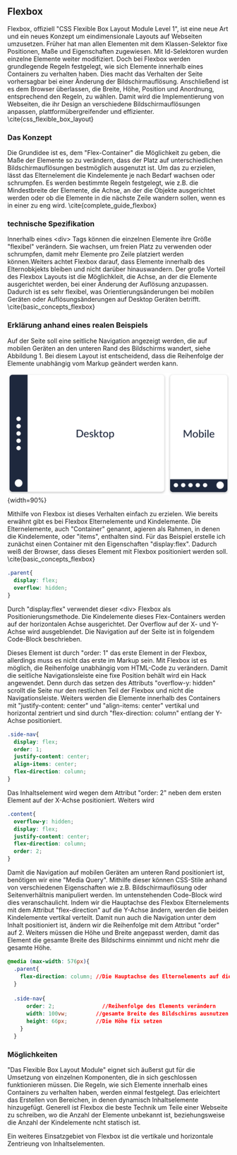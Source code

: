 ## Flexbox
Flexbox, offiziell "CSS Flexible Box Layout Module Level 1", ist eine neue Art und ein neues Konzept um eindimensionale Layouts auf Webseiten umzusetzen. Früher hat man allen Elementen mit dem Klassen-Selektor fixe Positionen, Maße und Eigenschaften zugewiesen. Mit Id-Selektoren wurden einzelne Elemente weiter modifiziert.
Doch bei Flexbox werden grundlegende Regeln festgelegt, wie sich Elemente innerhalb eines Containers zu verhalten haben. Dies macht das Verhalten der Seite vorhersagbar bei einer Änderung der Bildschirmauflösung. Anschließend ist es dem Browser überlassen, die Breite, Höhe, Position und Anordnung, entsprechend den Regeln, zu wählen. Damit wird die Implementierung von Webseiten, die ihr Design an verschiedene Bildschirmauflösungen anpassen, plattformübergreifender und effizienter. \cite{css_flexible_box_layout}

### Das Konzept
Die Grundidee ist es, dem "Flex-Container" die Möglichkeit zu geben, die Maße der Elemente so zu verändern, dass der Platz auf unterschiedlichen Bildschirmauflösungen bestmöglich ausgenutzt ist. Um das zu erzielen, lässt das Elternelement die Kindelemente je nach Bedarf wachsen oder schrumpfen. Es werden bestimmte Regeln festgelegt, wie z.B. die Mindestbreite der Elemente, die Achse, an der die Objekte ausgerichtet werden oder ob die Elemente in die nächste Zeile wandern sollen, wenn es in einer zu eng wird. \cite{complete_guide_flexbox}

### technische Spezifikation
Innerhalb eines \<div> Tags können die einzelnen Elemente ihre Größe "flexibel" verändern. Sie wachsen, um freien Platz zu verwenden oder schrumpfen, damit mehr Elemente pro Zeile platziert werden können.Weiters achtet Flexbox darauf, dass Elemente innerhalb des Elternobkjekts bleiben und nicht darüber hinauswandern. Der große Vorteil des Flexbox Layouts ist die Möglichkleit, die Achse, an der die Elemente ausgerichtet werden, bei einer Änderung der Auflösung anzupassen. Dadurch ist es sehr flexibel, was Orientierungsänderungen bei mobilen Geräten oder Auflösungsänderungen auf Desktop Geräten betrifft. \cite{basic_concepts_flexbox}

### Erklärung anhand eines realen Beispiels
Auf der Seite soll eine seitliche Navigation angezeigt werden, die auf mobilen Geräten an den unteren Rand des Bildschirms wandert, siehe Abbildung 1. Bei diesem Layout ist entscheidend, dass die Reihenfolge der Elemente unabhängig vom Markup geändert werden kann.

![Flexbox Beispiel Funktionalität](bilder/Dominik/Flexbox_Illustration_1.png){width=90%}

Mithilfe von Flexbox ist dieses Verhalten einfach zu erzielen.
Wie bereits erwähnt gibt es bei Flexbox Elternelemente und Kindelemente. Die Elternelemente, auch "Container" genannt, agieren als Rahmen, in denen die Kindelemente, oder "items", enthalten sind. 
Für das Beispiel erstelle ich zunächst einen Container mit den Eigenschaften "display:flex". Dadurch weiß der Browser, dass dieses Element mit Flexbox positioniert werden soll. \cite{basic_concepts_flexbox}

```css
.parent{
  display: flex;
  overflow: hidden;
}
```
Durch "display:flex" verwendet dieser \<div> Flexbox als Positionierungsmethode. Die Kindelemente dieses Flex-Containers werden auf der horizontalen Achse ausgerichtet. Der Overflow auf der X- und Y-Achse wird ausgeblendet. Die Navigation auf der Seite ist in folgendem Code-Block beschrieben.

Dieses Element ist durch "order: 1" das erste Element in der Flexbox, allerdings muss es nicht das erste im Markup sein. Mit Flexbox ist es möglich, die Reihenfolge unabhängig vom HTML-Code zu verändern. Damit die seitliche Navigationsleiste eine fixe Position behält wird ein Hack angewendet. Denn durch das setzen des Attributs "overflow-y: hidden" scrollt die Seite nur den restlichen Teil der Flexbox und nicht die Navigationsleiste. Weiters werden die Elemente innerhalb des Containers mit "justify-content: center" und "align-items: center" vertikal und horizontal zentriert und sind durch "flex-direction: column" entlang der Y-Achse positioniert.

```css
.side-nav{
  display: flex;
  order: 1;
  justify-content: center;
  align-items: center;
  flex-direction: column;
}
```
Das Inhaltselement wird wegen dem Attribut "order: 2" neben dem ersten Element auf der X-Achse positioniert. 
Weiters wird

```css
.content{
  overflow-y: hidden;
  display: flex;
  justify-content: center;
  flex-direction: column;
  order: 2;
}
```
Damit die Navigation auf mobilen Geräten am unteren Rand positioniert ist, benötigen wir eine "Media Query". Mithilfe dieser können CSS-Stile anhand von verschiedenen Eigenschaften wie z.B. Bildschirmauflösung oder Seitenverhältnis manipuliert werden. Im untenstehenden Code-Block wird dies veranschaulicht. Indem wir die Hauptachse des Flexbox Elternelements mit dem Attribut "flex-direction" auf die Y-Achse ändern, werden die beiden Kindelemente vertikal verteilt. Damit nun auch die Navigation unter dem Inhalt positioniert ist, ändern wir die Reihenfolge mit dem Attribut "order" auf 2. Weiters müssen die Höhe und Breite angepasst werden, damit das Element die gesamte Breite des Bildschirms einnimmt und nicht mehr die gesamte Höhe.

```css
@media (max-width: 576px){
  .parent{
    flex-direction: column;	//Die Hauptachse des Elternelements auf die Y-Achse ändern
  }

  .side-nav{
      order: 2;				  //Reihenfolge des Elements verändern
      width: 100vw;			//gesamte Breite des Bildschirms ausnutzen
      height: 66px;			//Die Höhe fix setzen
    }
  }
```

### Möglichkeiten
"Das Flexible Box Layout Module" eignet sich äußerst gut für die Umsetzung von einzelnen Komponenten, die in sich geschlossen funktionieren müssen. Die Regeln, wie sich Elemente innerhalb eines Containers zu verhalten haben, werden einmal festgelegt. Das erleichtert das Erstellen von Bereichen, in denen dynamisch Inhaltselemente hinzugefügt. Generell ist Flexbox die beste Technik um Teile einer Webseite zu schreiben, wo die Anzahl der Elemente unbekannt ist, beziehungsweise die Anzahl der Kindelemente ncht statisch ist. 

Ein weiteres Einsatzgebiet von Flexbox ist die vertikale und horizontale Zentrieung von Inhaltselementen. 
